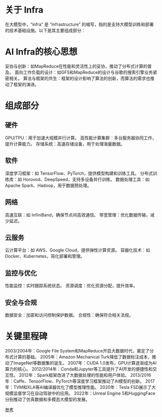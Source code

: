 # 关于 Infra
在大模型中，“infra” 是 “infrastructure” 的缩写，指的是支持大模型训练和部署的技术基础设施。以下是其主要组成部分：

# AI Infra的核心思想

妥协与创新：如MapReduce在性能和灵活性上的妥协，推动了分布式计算的普及。
面向工作负载的设计：如GFS和MapReduce的设计与谷歌的搜索引擎业务紧密相关。
算法与框架的共生：框架的设计影响了算法的创新，而算法的需求也推动了框架的演进。

# 组成部分
## 硬件
GPU/TPU：用于加速大规模并行计算。
高性能计算集群：多台服务器协同工作，提升计算能力。
存储系统：高速存储设备，用于处理海量数据。
## 软件
深度学习框架：如 TensorFlow、PyTorch，提供模型构建和训练工具。
分布式训练库：如 Horovod、DeepSpeed，支持多设备并行训练。
数据处理工具：如 Apache Spark、Hadoop，用于数据预处理。
## 网络
高速互联：如 InfiniBand，确保节点间高效通信。
带宽管理：优化数据传输，减少延迟。
## 云服务
云计算平台：如 AWS、Google Cloud，提供弹性计算资源。
容器化技术：如 Docker、Kubernetes，简化部署和管理。
## 监控与优化
性能监控：实时跟踪系统状态。
资源调度：优化资源分配，提升效率。
## 安全与合规
数据安全：加密和访问控制保护数据。
合规性：确保符合相关法规。

# 关键里程碑
2003/2004年：Google File System和MapReduce开启大数据时代，奠定了分布式计算的基础。
2005年：Amazon Mechanical Turk降低了数据标注成本，推动了ImageNet等数据集的诞生。
2007年：CUDA 1.0发布，GPU计算逐渐成为AI算力的核心。
2012/2014年：Conda和Jupyter等工具提升了AI开发的便捷性和交互性。
2012年：Spark框架改进了大数据处理的性能和用户体验。
2013/2016年：Caffe、TensorFlow、PyTorch等深度学习框架推动了AI模型的创新。
2017年：TVM和XLA等AI编译器优化了模型推理性能。
2020年：Tesla FSD展示了大规模监督学习在自动驾驶中的应用。
2022年：Unreal Engine 5和HuggingFace分别推动了仿真数据和多模态大模型的发展。

[参考](https://www.cnblogs.com/amap_tech/p/17408041.html)
